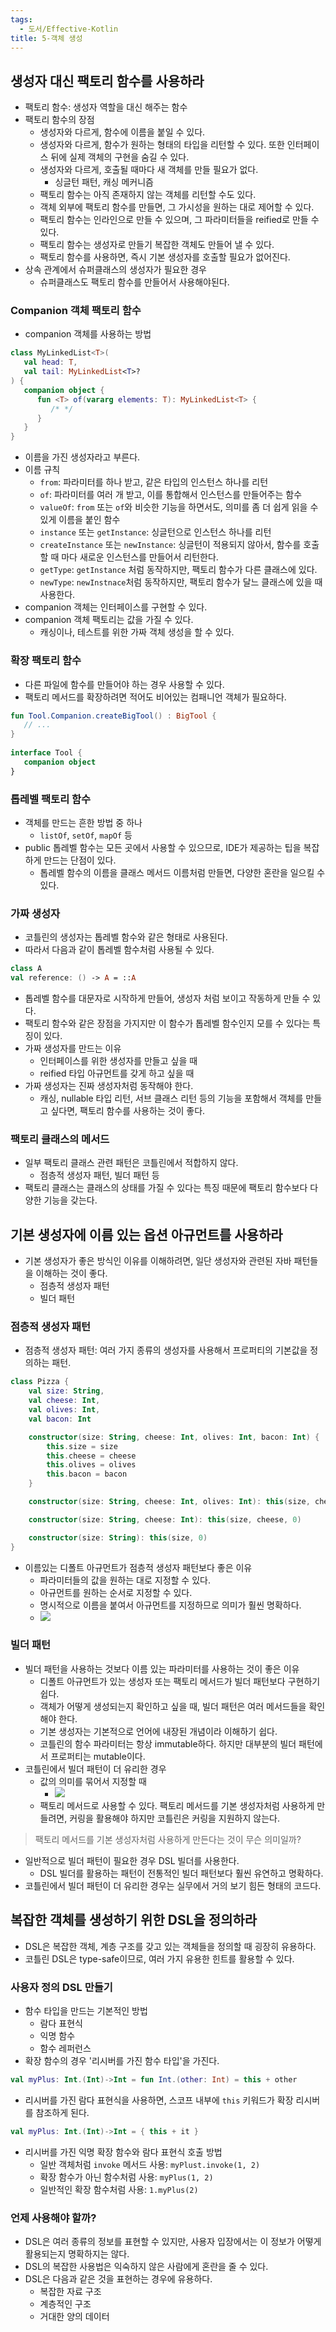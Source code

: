```yaml
---
tags:
  - 도서/Effective-Kotlin
title: 5-객체 생성
---
```



## 생성자 대신 팩토리 함수를 사용하라

- 팩토리 함수: 생성자 역할을 대신 해주는 함수
- 팩토리 함수의 장점
	- 생성자와 다르게, 함수에 이름을 붙일 수 있다.
	- 생성자와 다르게, 함수가 원하는 형태의 타입을 리턴할 수 있다. 또한 인터페이스 뒤에 실제 객체의 구현을 숨길 수 있다.
	- 생성자와 다르게, 호출될 때마다 새 객체를 만들 필요가 없다.
		- 싱글턴 패턴, 캐싱 메커니즘
	- 팩토리 함수는 아직 존재하지 않는 객체를 리턴할 수도 있다.
	- 객체 외부에 팩토리 함수를 만들면, 그 가시성을 원하는 대로 제어할 수 있다.
	- 팩토리 함수는 인라인으로 만들 수 있으며, 그 파라미터들을 reified로 만들 수 있다.
	- 팩토리 함수는 생성자로 만들기 복잡한 객체도 만들어 낼 수 있다.
	- 팩토리 함수를 사용하면, 즉시 기본 생성자를 호출할 필요가 없어진다.
- 상속 관계에서 슈퍼클래스의 생성자가 필요한 경우
	- 슈퍼클래스도 팩토리 함수를 만들어서 사용해야된다.

### Companion 객체 팩토리 함수

- companion 객체를 사용하는 방법

```kotlin
class MyLinkedList<T>(  
   val head: T,  
   val tail: MyLinkedList<T>?  
) {  
   companion object {  
      fun <T> of(vararg elements: T): MyLinkedList<T> {  
         /* */  
      }  
   }  
}
```

- 이름을 가진 생성자라고 부른다.
- 이름 규칙
	- `from`: 파라미터를 하나 받고, 같은 타입의 인스턴스 하나를 리턴
	- `of`: 파라미터를 여러 개 받고, 이를 통합해서 인스턴스를 만들어주는 함수
	- `valueOf`: `from` 또는 `of`와 비슷한 기능을 하면서도, 의미를 좀 더 쉽게 읽을 수 있게 이름을 붙인 함수
	- `instance` 또는 `getInstance`: 싱글턴으로 인스턴스 하나를 리턴
	- `createInstance` 또는 `newInstance`: 싱글턴이 적용되지 않아서, 함수를 호출할 때 마다 새로운 인스턴스를 만들어서 리턴한다.
	- `getType`: `getInstance` 처럼 동작하지만, 팩토리 함수가 다른 클래스에 있다.
	- `newType`: `newInstnace`처럼 동작하지만, 팩토리 함수가 달느 클래스에 있을 때 사용한다.
- companion 객체는 인터페이스를 구현할 수 있다.
- companion 객체 팩토리는 값을 가질 수 있다.
	- 캐싱이나, 테스트를 위한 가짜 객체 생성을 할 수 있다.

### 확장 팩토리 함수

- 다른 파일에 함수를 만들어야 하는 경우 사용할 수 있다.
- 팩토리 메서드를 확장하려면 적어도 비어있는 컴패니언 객체가 필요하다.

```kotlin
fun Tool.Companion.createBigTool() : BigTool {  
   // ...  
}  
  
interface Tool {  
   companion object  
}
```

### 톱레벨 팩토리 함수

- 객체를 만드는 흔한 방법 중 하나
	- `listOf`, `setOf`, `mapOf` 등
- public 톱레벨 함수는 모든 곳에서 사용할 수 있으므로, IDE가 제공하는 팁을 복잡하게 만드는 단점이 있다.
	- 톱레벨 함수의 이름을 클래스 메서드 이름처럼 만들면, 다양한 혼란을 일으킬 수 있다.

### 가짜 생성자

- 코틀린의 생성자는 톱레벨 함수와 같은 형태로 사용된다.
- 따라서 다음과 같이 톱레벨 함수처럼 사용될 수 있다.

```kotlin
class A  
val reference: () -> A = ::A
```

- 톱레벨 함수를 대문자로 시작하게 만들어, 생성자 처럼 보이고 작동하게 만들 수 있다.
- 팩토리 함수와 같은 장점을 가지지만 이 함수가 톱레벨 함수인지 모를 수 있다는 특징이 있다.
- 가짜 생성자를 만드는 이유
	- 인터페이스를 위한 생성자를 만들고 싶을 때
	- reified 타입 아규먼트를 갖게 하고 싶을 때
- 가짜 생성자는 진짜 생성자처럼 동작해야 한다.
	- 캐싱, nullable 타입 리턴, 서브 클래스 리턴 등의 기능을 포함해서 객체를 만들고 싶다면, 팩토리 함수를 사용하는 것이 좋다.

### 팩토리 클래스의 메서드

- 일부 팩토리 클래스 관련 패턴은 코틀린에서 적합하지 않다.
	- 점층적 생성자 패턴, 빌더 패턴 등
- 팩토리 클래스는 클래스의 상태를 가질 수 있다는 특징 때문에 팩토리 함수보다 다양한 기능을 갖는다.

## 기본 생성자에 이름 있는 옵션 아규먼트를 사용하라

- 기본 생성자가 좋은 방식인 이유를 이해하려면, 일단 생성자와 관련된 자바 패턴들을 이해하는 것이 좋다.
	- 점층적 생성자 패턴
	- 빌더 패턴

### 점층적 생성자 패턴

- 점층적 생성자 패턴: 여러 가지 종류의 생성자를 사용해서 프로퍼티의 기본값을 정의하는 패턴.

```kotlin
class Pizza {  
	val size: String,
	val cheese: Int,
	val olives: Int,
	val bacon: Int

	constructor(size: String, cheese: Int, olives: Int, bacon: Int) { 
		this.size = size  
		this.cheese = cheese  
		this.olives = olives
		this.bacon = bacon
	}

	constructor(size: String, cheese: Int, olives: Int): this(size, cheese, olives, 0)

	constructor(size: String, cheese: Int): this(size, cheese, 0)

	constructor(size: String): this(size, 0) 
}
```

- 이름있는 디폴트 아규먼트가 점층적 생성자 패턴보다 좋은 이유
	- 파라미터들의 값을 원하는 대로 지정할 수 있다.
	- 아규먼트를 원하는 순서로 지정할 수 있다.
	- 명시적으로 이름을 붙여서 아규먼트를 지정하므로 의미가 훨씬 명확하다.
	- ![](assets/Pasted%20image%2020230607113921.png)
### 빌더 패턴

- 빌더 패턴을 사용하는 것보다 이름 있는 파라미터를 사용하는 것이 좋은 이유
	- 디폴트 아규먼트가 있는 생성자 또는 팩토리 메서드가 빌더 패턴보다 구현하기 쉽다.
	- 객체가 어떻게 생성되는지 확인하고 싶을 때, 빌더 패턴은 여러 메서드들을 확인해야 한다.
	- 기본 생성자는 기본적으로 언어에 내장된 개념이라 이해하기 쉽다.
	- 코틀린의 함수 파라미터는 항상 immutable하다. 하지만 대부분의 빌더 패턴에서 프로퍼티는 mutable이다.
- 코틀린에서 빌더 패턴이 더 유리한 경우
	- 값의 의미를 묶어서 지정할 때
		- ![](assets/Pasted%20image%2020230607115257.png)
	- 팩토리 메서드로 사용할 수 있다. 팩토리 메서드를 기본 생성자처럼 사용하게 만들려면, 커링을 활용해야 하지만 코틀린은 커링을 지원하지 않는다.

> 팩토리 메서드를 기본 생성자처럼 사용하게 만든다는 것이 무슨 의미일까?

- 일반적으로 빌더 패턴이 필요한 경우 DSL 빌더를 사용한다.
	- DSL 빌더를 활용하는 패턴이 전통적인 빌더 패턴보다 훨씬 유연하고 명확하다.
- 코틀린에서 빌더 패턴이 더 유리한 경우는 실무에서 거의 보기 힘든 형태의 코드다.

## 복잡한 객체를 생성하기 위한 DSL을 정의하라

- DSL은 복잡한 객체, 계층 구조를 갖고 있는 객체들을 정의할 때 굉장히 유용하다.
- 코틀린 DSL은 type-safe이므로, 여러 가지 유용한 힌트를 활용할 수 있다.

### 사용자 정의 DSL 만들기

- 함수 타입을 만드는 기본적인 방법
	- 람다 표현식
	- 익명 함수
	- 함수 레퍼런스
- 확장 함수의 경우 '리시버를 가진 함수 타입'을 가진다.

```kotlin
val myPlus: Int.(Int)->Int = fun Int.(other: Int) = this + other
```

- 리시버를 가진 람다 표현식을 사용하면, 스코프 내부에 `this` 키워드가 확장 리시버를 참조하게 된다.

```kotlin
val myPlus: Int.(Int)->Int = { this + it }
```

- 리시버를 가진 익명 확장 함수와 람다 표현식 호출 방법
	- 일반 객체처럼 `invoke` 메서드 사용: `myPlust.invoke(1, 2)`
	- 확장 함수가 아닌 함수처럼 사용: `myPlus(1, 2)`
	- 일반적인 확장 함수처럼 사용: `1.myPlus(2)`

### 언제 사용해야 할까?

- DSL은 여러 종류의 정보를 표현할 수 있지만, 사용자 입장에서는 이 정보가 어떻게 활용되는지 명확하지는 않다.
- DSL의 복잡한 사용법은 익숙하지 않은 사람에게 혼란을 줄 수 있다.
- DSL은 다음과 같은 것을 표현하는 경우에 유용하다.
	- 복잡한 자료 구조
	- 계층적인 구조
	- 거대한 양의 데이터
